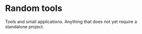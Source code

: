 # Random tools

Tools and small applications. Anything that does not yet require a standalone project.